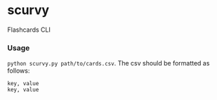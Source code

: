 # scurvy
Flashcards CLI

### Usage
`python scurvy.py path/to/cards.csv`. The csv should be formatted as follows:
```csv
key, value
key, value
```

